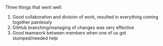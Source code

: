 Three things that went well:
1. Good collaboration and division of work, resulted in everything coming together painlessly
2. GitHub branching/managing of changes was very effective 
3. Good teamwork between members when one of us got stumped/needed help
